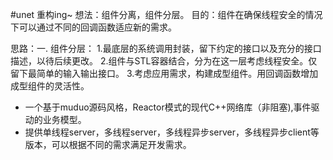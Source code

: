#unet
重构ing~
想法：组件分离，组件分层。
目的：组件在确保线程安全的情况下可以通过不同的回调函数适应新的需求。

思路：一. 组件分层：  1.最底层的系统调用封装，留下约定的接口以及充分的接口描述，以待后续更改。
                      2.组件与STL容器结合，分为在这一层考虑线程安全。仅留下最简单的输入输出接口。
                      3.考虑应用需求，构建成型组件。用回调函数增加成型组件的灵活性。


- 一个基于muduo源码风格，Reactor模式的现代C++网络库（非阻塞),事件驱动的业务模型。
- 提供单线程server，多线程server，多线程异步server，多线程异步client等版本，可以根据不同的需求满足开发需求。



